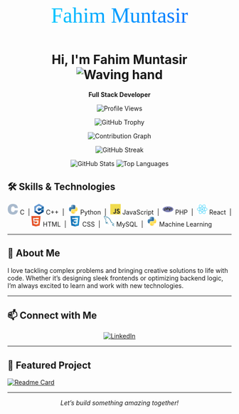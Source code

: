<!-- Gradient Name SVG -->
<p align="center">
  <svg width="400" height="70">
    <defs>
      <linearGradient id="gradient" x1="0" y1="0" x2="1" y2="0">
        <stop offset="0%" stop-color="#00c6ff"/>
        <stop offset="100%" stop-color="#0072ff"/>
      </linearGradient>
    </defs>
    <text x="50%" y="50%" dominant-baseline="middle" text-anchor="middle" font-size="48" font-family="Verdana" fill="url(#gradient)">
      Fahim Muntasir
    </text>
  </svg>
</p>

<h1 align="center">
  Hi, I'm Fahim Muntasir <img src="https://media.giphy.com/media/hvRJCLFzcasrR4ia7z/giphy.gif" width="36" alt="Waving hand"/>
</h1>

<p align="center">
  <b>Full Stack Developer</b>
</p>

<p align="center">
  <img src="https://komarev.com/ghpvc/?username=fahim-fm&color=blue" alt="Profile Views"/>
</p>

<!-- Trophy showcase -->
<p align="center">
  <img src="https://github-profile-trophy.vercel.app/?username=fahim-fm&theme=algolia&no-frame=true&margin-w=15" alt="GitHub Trophy"/>
</p>

<!-- Contribution Graph -->
<p align="center">
  <img src="https://github-readme-activity-graph.cyclic.app/graph?username=fahim-fm&theme=react-dark" alt="Contribution Graph"/>
</p>

<!-- GitHub Streak & Stats -->
<p align="center">
  <img src="https://github-readme-streak-stats.herokuapp.com/?user=fahim-fm&theme=algolia" alt="GitHub Streak"/>
</p>
<p align="center">
  <img src="https://github-readme-stats.vercel.app/api?username=fahim-fm&show_icons=true&theme=algolia" alt="GitHub Stats"/>
  <img src="https://github-readme-stats.vercel.app/api/top-langs/?username=fahim-fm&layout=compact&theme=algolia" alt="Top Languages"/>
</p>

## 🛠️ Skills & Technologies

<p align="center">
  <img src="https://raw.githubusercontent.com/devicons/devicon/master/icons/c/c-original.svg" width="24" alt="C logo"/> C &nbsp;|&nbsp;
  <img src="https://raw.githubusercontent.com/devicons/devicon/master/icons/cplusplus/cplusplus-original.svg" width="24" alt="C++ logo"/> C++ &nbsp;|&nbsp;
  <img src="https://raw.githubusercontent.com/devicons/devicon/master/icons/python/python-original.svg" width="24" alt="Python logo"/> Python &nbsp;|&nbsp;
  <img src="https://raw.githubusercontent.com/devicons/devicon/master/icons/javascript/javascript-original.svg" width="24" alt="JavaScript logo"/> JavaScript &nbsp;|&nbsp;
  <img src="https://raw.githubusercontent.com/devicons/devicon/master/icons/php/php-original.svg" width="24" alt="PHP logo"/> PHP &nbsp;|&nbsp;
  <img src="https://raw.githubusercontent.com/devicons/devicon/master/icons/react/react-original.svg" width="24" alt="React logo"/> React &nbsp;|&nbsp;
  <img src="https://raw.githubusercontent.com/devicons/devicon/master/icons/html5/html5-original.svg" width="24" alt="HTML logo"/> HTML &nbsp;|&nbsp;
  <img src="https://raw.githubusercontent.com/devicons/devicon/master/icons/css3/css3-original.svg" width="24" alt="CSS logo"/> CSS &nbsp;|&nbsp;
  <img src="https://raw.githubusercontent.com/devicons/devicon/master/icons/mysql/mysql-original.svg" width="24" alt="MySQL logo"/> MySQL &nbsp;|&nbsp;
  <img src="https://raw.githubusercontent.com/devicons/devicon/master/icons/python/python-original.svg" width="24" alt="Python logo"/> Machine Learning
</p>

---

## 🌟 About Me

I love tackling complex problems and bringing creative solutions to life with code. Whether it’s designing sleek frontends or optimizing backend logic, I’m always excited to learn and work with new technologies.

---

## 📫 Connect with Me

<p align="center">
  <a href="https://www.linkedin.com/in/fahim-muntasir-bb9420336/">
    <img src="https://img.shields.io/badge/LinkedIn-blue?logo=linkedin&logoColor=white&style=for-the-badge" alt="LinkedIn">
  </a>
  <!-- Uncomment and add your handles below if you want more social links -->
  <!--
  <a href="https://twitter.com/yourhandle">
    <img src="https://img.shields.io/badge/Twitter-1DA1F2?logo=twitter&logoColor=white&style=for-the-badge" alt="Twitter">
  </a>
  <a href="https://facebook.com/yourhandle">
    <img src="https://img.shields.io/badge/Facebook-1877F2?logo=facebook&logoColor=white&style=for-the-badge" alt="Facebook">
  </a>
  -->
</p>

---

## 🚀 Featured Project

[![Readme Card](https://github-readme-stats.vercel.app/api/pin/?username=fahim-fm&repo=YOUR-REPO-NAME&theme=algolia)](https://github.com/fahim-fm/YOUR-REPO-NAME)

---

<p align="center"><i>Let’s build something amazing together!</i></p>
